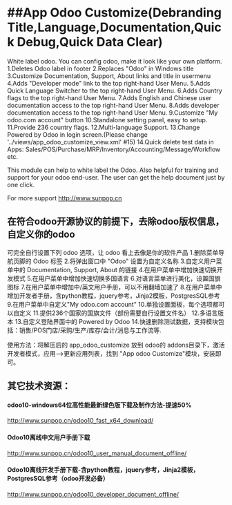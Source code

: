 ##App Odoo Customize(Debranding Title,Language,Documentation,Quick Debug,Quick Data Clear)
============
White label odoo.
You can config odoo, make it look like your own platform.
1.Deletes Odoo label in footer
2.Replaces "Odoo" in Windows title
3.Customize Documentation, Support, About links and title in usermenu
4.Adds "Developer mode" link to the top right-hand User Menu.
5.Adds Quick Language Switcher to the top right-hand User Menu.
6.Adds Country flags  to the top right-hand User Menu.
7.Adds English and Chinese user documentation access to the top right-hand User Menu.
8.Adds developer documentation access to the top right-hand User Menu.
9.Customize "My odoo.com account" button
10.Standalone setting panel, easy to setup.
11.Provide 236 country flags.
12.Multi-language Support.
13.Change Powered by Odoo in login screen.(Please change '../views/app_odoo_customize_view.xml' #15)
14.Quick delete test data in Apps: Sales/POS/Purchase/MRP/Inventory/Accounting/Message/Workflow etc.

This module can help to white label the Odoo.
Also helpful for training and support for your odoo end-user.
The user can get the help document just by one click.

For more support
http://www.sunpop.cn

## 在符合odoo开源协议的前提下，去除odoo版权信息，自定义你的odoo
可完全自行设置下列 odoo 选项，让 odoo 看上去像是你的软件产品
1.删除菜单导航页脚的 Odoo 标签
2.将弹出窗口中 "Odoo" 设置为自定义名称
3.自定义用户菜单中的 Documentation, Support, About 的链接
4.在用户菜单中增加快速切换开发模式
5.在用户菜单中增加快速切换多国语言
6.对语言菜单进行美化，设置国旗图标
7.在用户菜单中增加中/英文用户手册，可以不用翻墙加速了
8.在用户菜单中增加开发者手册，含python教程，jquery参考，Jinja2模板，PostgresSQL参考
9.在用户菜单中自定义"My odoo.com account"
10.单独设置面板，每个选项都可以自定义
11.提供236个国家的国旗文件（部份需要自行设置文件名）
12.多语言版本
13.自定义登陆界面中的 Powered by Odoo
14.快速删除测试数据，支持模块包括：销售/POS门店/采购/生产/库存/会计/消息与工作流等.

使用方法：将解压后的 app_odoo_customize 放到 odoo的 addons目录下，激活开发者模式，应用-->更新应用列表，找到 "App odoo Customize"模块，安装即可。

## 其它技术资源：
#### odoo10-windows64位高性能最新绿色版下载及制作方法-提速50%
http://www.sunpop.cn/odoo10_fast_x64_download/
#### Odoo10离线中文用户手册下载
http://www.sunpop.cn/odoo10_user_manual_document_offline/
#### Odoo10离线开发手册下载-含python教程，jquery参考，Jinja2模板，PostgresSQL参考（odoo开发必备）
http://www.sunpop.cn/odoo10_developer_document_offline/


